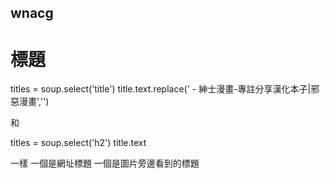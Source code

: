 ## wnacg

# 標題

titles = soup.select('title')
title.text.replace(' - 紳士漫畫-專註分享漢化本子|邪惡漫畫','')

和

titles = soup.select('h2')
title.text

一樣
一個是網址標題 一個是圖片旁邊看到的標題
